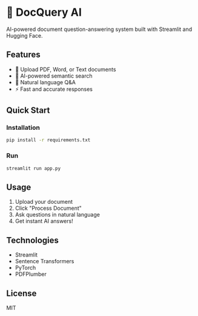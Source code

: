 # 🤖 DocQuery AI

AI-powered document question-answering system built with Streamlit and Hugging Face.

## Features
- 📄 Upload PDF, Word, or Text documents
- 🤖 AI-powered semantic search
- 💬 Natural language Q&A
- ⚡ Fast and accurate responses

## Quick Start

### Installation
```bash
pip install -r requirements.txt
```

### Run
```bash
streamlit run app.py
```

## Usage
1. Upload your document
2. Click "Process Document"
3. Ask questions in natural language
4. Get instant AI answers!

## Technologies
- Streamlit
- Sentence Transformers
- PyTorch
- PDFPlumber

## License
MIT